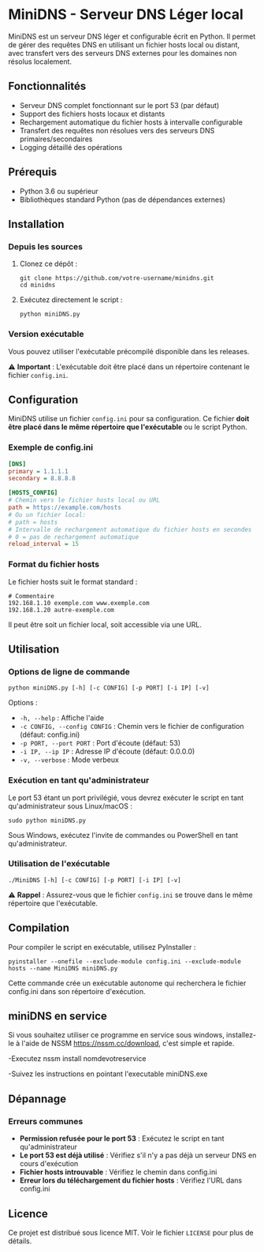 
# MiniDNS - Serveur DNS Léger local

MiniDNS est un serveur DNS léger et configurable écrit en Python. Il permet de gérer des requêtes DNS en utilisant un fichier hosts local ou distant, avec transfert vers des serveurs DNS externes pour les domaines non résolus localement.

## Fonctionnalités

- Serveur DNS complet fonctionnant sur le port 53 (par défaut)
- Support des fichiers hosts locaux et distants
- Rechargement automatique du fichier hosts à intervalle configurable
- Transfert des requêtes non résolues vers des serveurs DNS primaires/secondaires
- Logging détaillé des opérations

## Prérequis

- Python 3.6 ou supérieur
- Bibliothèques standard Python (pas de dépendances externes)

## Installation

### Depuis les sources

1. Clonez ce dépôt :
   ```
   git clone https://github.com/votre-username/minidns.git
   cd minidns
   ```

2. Exécutez directement le script :
   ```
   python miniDNS.py
   ```

### Version exécutable

Vous pouvez utiliser l'exécutable précompilé disponible dans les releases.

⚠️ **Important** : L'exécutable doit être placé dans un répertoire contenant le fichier `config.ini`.

## Configuration

MiniDNS utilise un fichier `config.ini` pour sa configuration. Ce fichier **doit être placé dans le même répertoire que l'exécutable** ou le script Python.

### Exemple de config.ini

```ini
[DNS]
primary = 1.1.1.1
secondary = 8.8.8.8

[HOSTS_CONFIG]
# Chemin vers le fichier hosts local ou URL
path = https://example.com/hosts
# Ou un fichier local:
# path = hosts
# Intervalle de rechargement automatique du fichier hosts en secondes
# 0 = pas de rechargement automatique
reload_interval = 15
```

### Format du fichier hosts

Le fichier hosts suit le format standard :
```
# Commentaire
192.168.1.10 exemple.com www.exemple.com
192.168.1.20 autre-exemple.com
```

Il peut être soit un fichier local, soit accessible via une URL.

## Utilisation

### Options de ligne de commande

```
python miniDNS.py [-h] [-c CONFIG] [-p PORT] [-i IP] [-v]
```

Options :
- `-h, --help` : Affiche l'aide
- `-c CONFIG, --config CONFIG` : Chemin vers le fichier de configuration (défaut: config.ini)
- `-p PORT, --port PORT` : Port d'écoute (défaut: 53)
- `-i IP, --ip IP` : Adresse IP d'écoute (défaut: 0.0.0.0)
- `-v, --verbose` : Mode verbeux

### Exécution en tant qu'administrateur

Le port 53 étant un port privilégié, vous devrez exécuter le script en tant qu'administrateur sous Linux/macOS :

```
sudo python miniDNS.py
```

Sous Windows, exécutez l'invite de commandes ou PowerShell en tant qu'administrateur.

### Utilisation de l'exécutable

```
./MiniDNS [-h] [-c CONFIG] [-p PORT] [-i IP] [-v]
```

⚠️ **Rappel** : Assurez-vous que le fichier `config.ini` se trouve dans le même répertoire que l'exécutable.

## Compilation

Pour compiler le script en exécutable, utilisez PyInstaller :

```
pyinstaller --onefile --exclude-module config.ini --exclude-module hosts --name MiniDNS miniDNS.py
```

Cette commande crée un exécutable autonome qui recherchera le fichier config.ini dans son répertoire d'exécution.

## miniDNS en service

Si vous souhaitez utiliser ce programme en service sous windows, installez-le à l'aide de NSSM https://nssm.cc/download, c'est simple et rapide.

-Executez nssm install nomdevotreservice

-Suivez les instructions en pointant l'executable miniDNS.exe

## Dépannage

### Erreurs communes

- **Permission refusée pour le port 53** : Exécutez le script en tant qu'administrateur
- **Le port 53 est déjà utilisé** : Vérifiez s'il n'y a pas déjà un serveur DNS en cours d'exécution
- **Fichier hosts introuvable** : Vérifiez le chemin dans config.ini
- **Erreur lors du téléchargement du fichier hosts** : Vérifiez l'URL dans config.ini

## Licence

Ce projet est distribué sous licence MIT. Voir le fichier `LICENSE` pour plus de détails.
